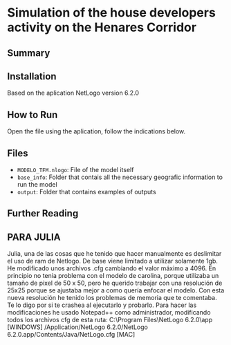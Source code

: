 # Simulation of the house developers activity on the Henares Corridor
## Summary

## Installation

Based on the aplication NetLogo version 6.2.0

## How to Run

Open the file using the aplication, follow the indications below.

## Files

* ``MODELO_TFM.nlogo``: File of the model itself
* ``base_info``: Folder that contais all the necessary geografic information to run the model
* ``output``: Folder that contains examples of outputs
## Further Reading
## PARA JULIA

Julia, una de las cosas que he tenido que hacer manualmente es deslimitar el uso de ram de Netlogo. De base viene limitado a utilizar solamente 1gb. He modificado unos archivos .cfg cambiando el valor máximo a 4096. En principio no tenia problema con el modelo de carolina, porque utilizaba un tamaño de pixel de 50 x 50, pero he querido trabajar con una resolución de 25x25 porque se ajustaba mejor a como quería enfocar el modelo. Con esta nueva resolución he tenido los problemas de memoria que te comentaba. Te lo digo por si te crashea al ejecutarlo y probarlo. Para hacer las modificaciones he usado Notepad++ como administrador, modificando todos los archivos cfg de esta ruta: 
C:\Program Files\NetLogo 6.2.0\app [WINDOWS]
/Application/NetLogo 6.2.0/NetLogo 6.2.0.app/Contents/Java/NetLogo.cfg [MAC]

